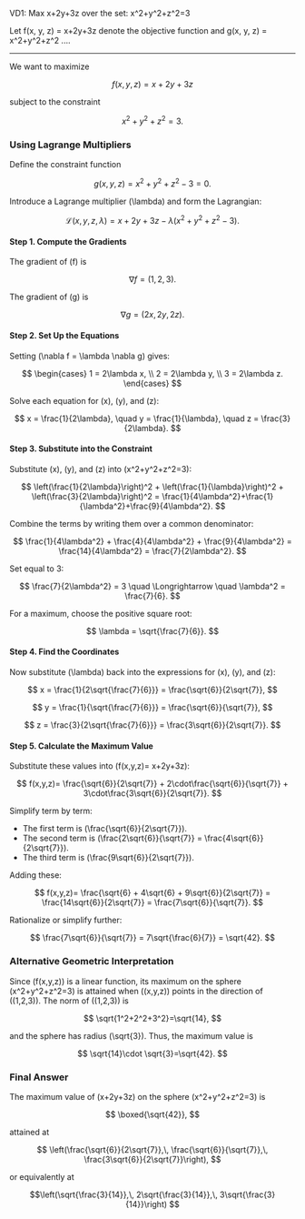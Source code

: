 
VD1: Max x+2y+3z over the set: x^2+y^2+z^2=3

Let f(x, y, z) = x+2y+3z denote the objective function and g(x, y, z) = x^2+y^2+z^2 ....

---
We want to maximize

$$
f(x,y,z)=x+2y+3z
$$

subject to the constraint

$$
x^2+y^2+z^2=3.
$$

### Using Lagrange Multipliers

Define the constraint function

$$
g(x,y,z)=x^2+y^2+z^2-3=0.
$$

Introduce a Lagrange multiplier \(\lambda\) and form the Lagrangian:

$$
\mathcal{L}(x,y,z,\lambda)= x+2y+3z - \lambda (x^2+y^2+z^2-3).
$$

#### Step 1. Compute the Gradients

The gradient of \(f\) is

$$
\nabla f = (1,\, 2,\, 3).
$$

The gradient of \(g\) is

$$
\nabla g = (2x,\, 2y,\, 2z).
$$

#### Step 2. Set Up the Equations

Setting \(\nabla f = \lambda \nabla g\) gives:

$$
\begin{cases}
1 = 2\lambda x, \\
2 = 2\lambda y, \\
3 = 2\lambda z.
\end{cases}
$$

Solve each equation for \(x\), \(y\), and \(z\):

$$
x = \frac{1}{2\lambda}, \quad y = \frac{1}{\lambda}, \quad z = \frac{3}{2\lambda}.
$$

#### Step 3. Substitute into the Constraint

Substitute \(x\), \(y\), and \(z\) into \(x^2+y^2+z^2=3\):

$$
\left(\frac{1}{2\lambda}\right)^2 + \left(\frac{1}{\lambda}\right)^2 + \left(\frac{3}{2\lambda}\right)^2 = \frac{1}{4\lambda^2}+\frac{1}{\lambda^2}+\frac{9}{4\lambda^2}.
$$

Combine the terms by writing them over a common denominator:

$$
\frac{1}{4\lambda^2} + \frac{4}{4\lambda^2} + \frac{9}{4\lambda^2} = \frac{14}{4\lambda^2} = \frac{7}{2\lambda^2}.
$$

Set equal to 3:

$$
\frac{7}{2\lambda^2} = 3 \quad \Longrightarrow \quad \lambda^2 = \frac{7}{6}.
$$

For a maximum, choose the positive square root:

$$
\lambda = \sqrt{\frac{7}{6}}.
$$

#### Step 4. Find the Coordinates

Now substitute \(\lambda\) back into the expressions for \(x\), \(y\), and \(z\):

$$
x = \frac{1}{2\sqrt{\frac{7}{6}}} = \frac{\sqrt{6}}{2\sqrt{7}},
$$

$$
y = \frac{1}{\sqrt{\frac{7}{6}}} = \frac{\sqrt{6}}{\sqrt{7}},
$$

$$
z = \frac{3}{2\sqrt{\frac{7}{6}}} = \frac{3\sqrt{6}}{2\sqrt{7}}.
$$

#### Step 5. Calculate the Maximum Value

Substitute these values into \(f(x,y,z)= x+2y+3z\):

$$
f(x,y,z)= \frac{\sqrt{6}}{2\sqrt{7}} + 2\cdot\frac{\sqrt{6}}{\sqrt{7}} + 3\cdot\frac{3\sqrt{6}}{2\sqrt{7}}.
$$

Simplify term by term:

- The first term is \(\frac{\sqrt{6}}{2\sqrt{7}}\).
- The second term is \(\frac{2\sqrt{6}}{\sqrt{7}} = \frac{4\sqrt{6}}{2\sqrt{7}}\).
- The third term is \(\frac{9\sqrt{6}}{2\sqrt{7}}\).

Adding these:

$$
f(x,y,z)= \frac{\sqrt{6} + 4\sqrt{6} + 9\sqrt{6}}{2\sqrt{7}} = \frac{14\sqrt{6}}{2\sqrt{7}} = \frac{7\sqrt{6}}{\sqrt{7}}.
$$

Rationalize or simplify further:

$$
\frac{7\sqrt{6}}{\sqrt{7}} = 7\sqrt{\frac{6}{7}} = \sqrt{42}.
$$

### Alternative Geometric Interpretation

Since \(f(x,y,z)\) is a linear function, its maximum on the sphere \(x^2+y^2+z^2=3\) is attained when \((x,y,z)\) points in the direction of \((1,2,3)\). The norm of \((1,2,3)\) is

$$
\sqrt{1^2+2^2+3^2}=\sqrt{14},
$$

and the sphere has radius \(\sqrt{3}\). Thus, the maximum value is

$$
\sqrt{14}\cdot \sqrt{3}=\sqrt{42}.
$$

### Final Answer

The maximum value of \(x+2y+3z\) on the sphere \(x^2+y^2+z^2=3\) is

$$
\boxed{\sqrt{42}},
$$

attained at

$$
\left(\frac{\sqrt{6}}{2\sqrt{7}},\, \frac{\sqrt{6}}{\sqrt{7}},\, \frac{3\sqrt{6}}{2\sqrt{7}}\right),
$$

or equivalently at

$$\left(\sqrt{\frac{3}{14}},\, 2\sqrt{\frac{3}{14}},\, 3\sqrt{\frac{3}{14}}\right)
$$